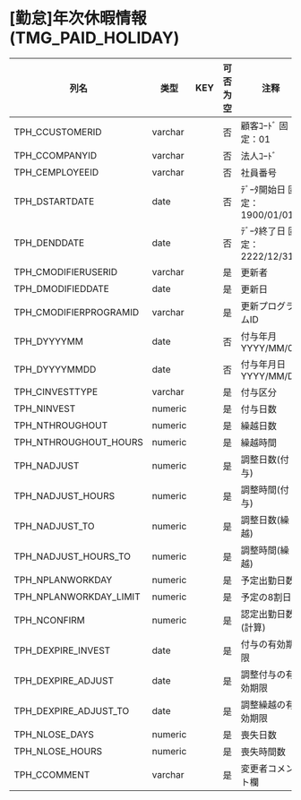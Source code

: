 # [勤怠]年次休暇情報(TMG_PAID_HOLIDAY)
| 列名   | 类型   | KEY  | 可否为空 | 注释   |
| ---- | ---- | ---- | ---- | ---- |
|TPH_CCUSTOMERID|varchar||否|顧客ｺｰﾄﾞ                        固定：01|
|TPH_CCOMPANYID|varchar||否|法人ｺｰﾄﾞ|
|TPH_CEMPLOYEEID|varchar||否|社員番号|
|TPH_DSTARTDATE|date||否|ﾃﾞｰﾀ開始日                      固定：1900/01/01|
|TPH_DENDDATE|date||否|ﾃﾞｰﾀ終了日                      固定：2222/12/31|
|TPH_CMODIFIERUSERID|varchar||是|更新者|
|TPH_DMODIFIEDDATE|date||是|更新日|
|TPH_CMODIFIERPROGRAMID|varchar||是|更新プログラムID|
|TPH_DYYYYMM|date||否|付与年月                        YYYY/MM/01|
|TPH_DYYYYMMDD|date||否|付与年月日                      YYYY/MM/DD|
|TPH_CINVESTTYPE|varchar||是|付与区分|
|TPH_NINVEST|numeric||是|付与日数|
|TPH_NTHROUGHOUT|numeric||是|繰越日数|
|TPH_NTHROUGHOUT_HOURS|numeric||是|繰越時間|
|TPH_NADJUST|numeric||是|調整日数(付与)|
|TPH_NADJUST_HOURS|numeric||是|調整時間(付与)|
|TPH_NADJUST_TO|numeric||是|調整日数(繰越)|
|TPH_NADJUST_HOURS_TO|numeric||是|調整時間(繰越)|
|TPH_NPLANWORKDAY|numeric||是|予定出勤日数|
|TPH_NPLANWORKDAY_LIMIT|numeric||是|予定の8割日数|
|TPH_NCONFIRM|numeric||是|認定出勤日数(計算)|
|TPH_DEXPIRE_INVEST|date||是|付与の有効期限|
|TPH_DEXPIRE_ADJUST|date||是|調整付与の有効期限|
|TPH_DEXPIRE_ADJUST_TO|date||是|調整繰越の有効期限|
|TPH_NLOSE_DAYS|numeric||是|喪失日数|
|TPH_NLOSE_HOURS|numeric||是|喪失時間数|
|TPH_CCOMMENT|varchar||是|変更者コメント欄|
